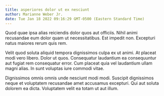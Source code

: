 ```yaml
---
title: asperiores dolor ut ex nesciunt
author: Marianne Weber Jr.
date: Tue Jan 18 2022 09:16:29 GMT-0500 (Eastern Standard Time)
---
```

Quod quae ipsa alias reiciendis dolor quos aut officiis. Nihil animi recusandae eum dolor quam ut necessitatibus. Est impedit non. Excepturi natus maiores rerum quis rem.

 Velit quod soluta aliquid tempora dignissimos culpa ex ut animi. At placeat modi vero libero. Dolor ut quos. Consequatur laudantium ea consequuntur aut fugiat rem consequatur error. Cum placeat quia vel laudantium ullam magni alias. In sunt voluptas iure commodi vitae.

 Dignissimos omnis omnis unde nesciunt modi modi. Suscipit dignissimos neque et voluptatem recusandae amet accusamus excepturi. Qui aut soluta dolorem ea dicta. Voluptatem velit ea totam ut aut illum.